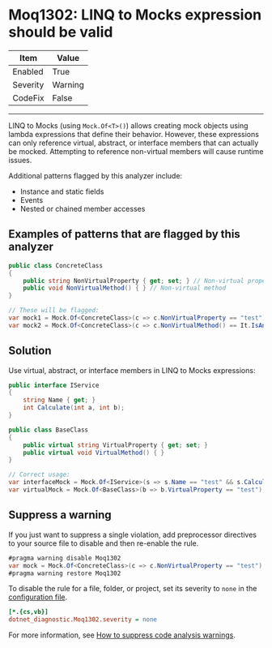 # Moq1302: LINQ to Mocks expression should be valid

| Item     | Value   |
| -------- | ------- |
| Enabled  | True    |
| Severity | Warning |
| CodeFix  | False   |

---

LINQ to Mocks (using `Mock.Of<T>()`) allows creating mock objects using lambda expressions that define their behavior. However, these expressions can only reference virtual, abstract, or interface members that can actually be mocked. Attempting to reference non-virtual members will cause runtime issues.

Additional patterns flagged by this analyzer include:

- Instance and static fields
- Events
- Nested or chained member accesses

## Examples of patterns that are flagged by this analyzer

```csharp
public class ConcreteClass
{
    public string NonVirtualProperty { get; set; } // Non-virtual property
    public void NonVirtualMethod() { } // Non-virtual method
}

// These will be flagged:
var mock1 = Mock.Of<ConcreteClass>(c => c.NonVirtualProperty == "test"); // Moq1302
var mock2 = Mock.Of<ConcreteClass>(c => c.NonVirtualMethod() == It.IsAny<object>()); // Moq1302
```

## Solution

Use virtual, abstract, or interface members in LINQ to Mocks expressions:

```csharp
public interface IService
{
    string Name { get; }
    int Calculate(int a, int b);
}

public class BaseClass
{
    public virtual string VirtualProperty { get; set; }
    public virtual void VirtualMethod() { }
}

// Correct usage:
var interfaceMock = Mock.Of<IService>(s => s.Name == "test" && s.Calculate(1, 2) == 3);
var virtualMock = Mock.Of<BaseClass>(b => b.VirtualProperty == "test");
```

## Suppress a warning

If you just want to suppress a single violation, add preprocessor directives to
your source file to disable and then re-enable the rule.

```csharp
#pragma warning disable Moq1302
var mock = Mock.Of<ConcreteClass>(c => c.NonVirtualProperty == "test"); // Moq1302
#pragma warning restore Moq1302
```

To disable the rule for a file, folder, or project, set its severity to `none`
in the
[configuration file](https://learn.microsoft.com/en-us/dotnet/fundamentals/code-analysis/configuration-files).

```ini
[*.{cs,vb}]
dotnet_diagnostic.Moq1302.severity = none
```

For more information, see
[How to suppress code analysis warnings](https://learn.microsoft.com/en-us/dotnet/fundamentals/code-analysis/suppress-warnings).
